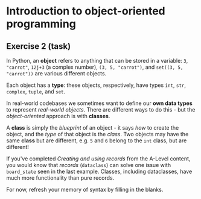 # Introduction to object-oriented programming

## Exercise 2 (task)

In Python, an **object** refers to anything that can be stored in a variable: `3`, `"carrot"`, `12j+3` (a complex number), `(3, 5, "carrot")`, and `set((3, 5, "carrot"))` are various different objects.

Each object has a **type**: these objects, respectively, have types `int`, `str`, `complex`, `tuple`, and `set`.

In real-world codebases we sometimes want to define our **own data types** to represent *real-world objects*. There are different ways to do this - but the *object-oriented* approach is with **classes**.

A **class** is simply the *blueprint* of an object - it says *how* to create the object, and the *type* of that object is the *class*. Two objects may have the same **class** but are different, e.g. `5` and `6` belong to the `int` class, but are different!

If you've completed *Creating and using records* from the A-Level content, you would know that *records* (`dataclass`) can solve one issue with `board_state` seen in the last example. Classes, including dataclasses, have much more functionality than pure records.

For now, refresh your memory of syntax by filling in the blanks.

